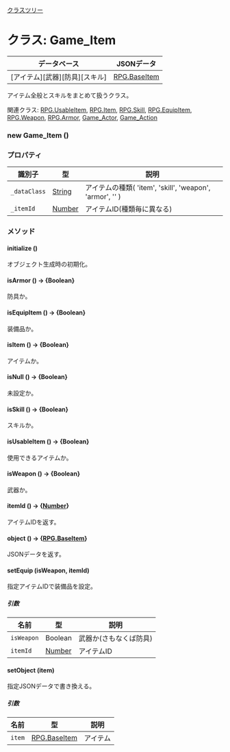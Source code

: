 [クラスツリー](index.md)

# クラス: Game_Item

| データベース| JSONデータ |
| --- | --- |
| [アイテム][武器][防具][スキル] | [RPG.BaseItem](RPG.BaseItem.md)  |

アイテム全般とスキルをまとめて扱うクラス。


関連クラス: [RPG.UsableItem](RPG.UsableItem.md), [RPG.Item](RPG.Item.md), [RPG.Skill](RPG.Skill.md), [RPG.EquipItem](RPG.EquipItem.md), [RPG.Weapon](RPG.Weapon.md), [RPG.Armor](RPG.Armor.md), [Game_Actor](Game_Actor.md), [Game_Action](Game_Action.md)

### new Game_Item ()

### プロパティ

| 識別子 | 型 | 説明 |
| --- | --- | --- |
| `_dataClass` | [String](String.md) | アイテムの種類( 'item', 'skill', 'weapon', 'armor', '' ) |
| `_itemId` | [Number](Number.md) | アイテムID(種類毎に異なる) |


### メソッド

#### initialize ()
 オブジェクト生成時の初期化。


#### isArmor () → {Boolean}
防具か。


#### isEquipItem () → {Boolean}
装備品か。


#### isItem () → {Boolean}
アイテムか。


#### isNull () → {Boolean}
未設定か。


#### isSkill () → {Boolean}
スキルか。


#### isUsableItem () → {Boolean}
使用できるアイテムか。


#### isWeapon () → {Boolean}
武器か。


#### itemId () → {[Number](Number.md)}
アイテムIDを返す。


#### object () → {[RPG.BaseItem](RPG.BaseItem.md)}
JSONデータを返す。


#### setEquip (isWeapon, itemId)
指定アイテムIDで装備品を設定。

##### 引数

| 名前 | 型 | 説明 |
| --- | --- | --- |
| `isWeapon` | Boolean | 武器か(さもなくば防具) |
| `itemId` | [Number](Number.md) | アイテムID |


#### setObject (item)
指定JSONデータで書き換える。

##### 引数

| 名前 | 型 | 説明 |
| --- | --- | --- |
| `item` | [RPG.BaseItem](RPG.BaseItem.md) | アイテム |


